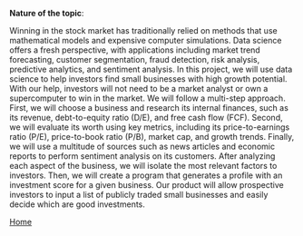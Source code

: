 
**Nature of the topic**: 

Winning in the stock market has traditionally relied on methods that use mathematical models and expensive computer simulations. Data science offers a fresh perspective, with applications including market trend forecasting, customer segmentation, fraud detection, risk analysis, predictive analytics, and sentiment analysis. In this project, we will use data science to help investors find small businesses with high growth potential. With our help, investors will not need to be a market analyst or own a supercomputer to win in the market. We will follow a multi-step approach. First, we will choose a business and research its internal finances, such as its revenue, debt-to-equity ratio (D/E), and free cash flow (FCF). Second, we will evaluate its worth using key metrics, including its price-to-earnings ratio (P/E), price-to-book ratio (P/B), market cap, and growth trends. Finally, we will use a multitude of sources such as news articles and economic reports to perform sentiment analysis on its customers. After analyzing each aspect of the business, we will isolate the most relevant  factors to investors. Then, we will create a program that generates a profile with an investment score for a given business. Our product will allow prospective investors to input a list of publicly traded small businesses and easily decide which are good investments.

<a href="https://wihi1131.github.io/Data-Mining-Project/">Home</a>
